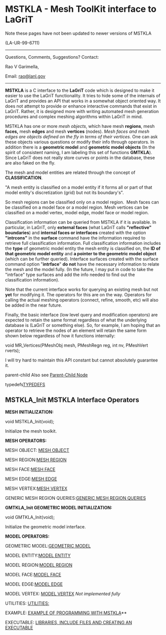 

# MSTKLA - Mesh ToolKit interface to LaGriT

Note these pages have not been updated to newer versions of MSTKLA

(LA-UR-99-6711)

------------------------------------------------------------------------

Questions, Comments, Suggestions? Contact:

Rao V Garimella,

Email: rao@lanl.gov

------------------------------------------------------------------------


**MSTKLA** is a C interface to the **LaGriT** code which is designed to
make it easier to use the LaGriT functionality. It tries to hide some of
the internals of LaGriT and provides an API that works in a somewhat
object oriented way. It does not attempt to provide or enhance
interactive commands that exist in LaGriT. Rather, it is designed more
with writing automated mesh generation procedures and complex meshing
algorithms within LaGriT in mind.

MSTKLA has one or more *mesh objects*, which have mesh **regions**,
mesh **faces,** mesh **edges** and mesh **vertices** (nodes).
*Mesh faces and mesh edges are objects defined on the fly in terms of
their vertices.* One can ask these objects various questions or modify
their info through operators. In addition there is a **geometric
model** and **geometric model objects** (In the spirit of consistent
naming, I am labeling this set of functions **GMTKLA**). Since LaGriT
does not really store curves or points in the database, these are also
faked on the fly.

The mesh and model entities are related through the concept of
**CLASSIFICATION**.

"A mesh entity is classified on a model entity if it forms all or
part of that model entity's discretization (grid) but not its
boundary's".

So mesh regions can be classified only on a model region.  Mesh faces
can be classified on a model face or a model region. Mesh vertices can
be classified on a model vertex, model edge, model face or model region.

Classification information can be queried from MSTKLA if it is
available. In particular, in LaGriT, only **external faces** (what
LaGriT calls **"reflective" boundaries**) and **internal faces or
interfaces** created with the option **"intrcons"** in the
**surface**
command have the information required to retrieve full classification
information. Full classification information includes the **type** of
geometric model entity the mesh entity is classified on, the **ID of
that geometric model entity** and **a pointer to the geometric model
object** (which can be further queried). Interface surfaces created
with the surface command option "**intrface**" **do not** have the
necessary information to relate the mesh and the model fully. (In the
future, I may put in code to take the "intrface" type surfaces and add
the info needed to find out the classification information).

Note that the current interface works for querying an existing mesh but
not **yet** for modifying it. The operators for this are on the way.
Operators for calling the actual meshing operators (connect, refine,
smooth, etc) will also be added in the near future.

Finally, the basic interface (low level query and modification
operators) are expected to retain the same format regardless of what the
underlying database is (LaGriT or something else). So, for example, I am
hoping that an operator to retrieve the nodes of an element will retain
the same form shown below regardless of how it functions internally:

void MR_Vertices(PMeshObj mesh, PMeshRegn reg, int nv, PMeshVert rverts);

I will try hard to maintain this API constant but cannot absolutely guarantee it.

parent-child Also see [Parent-Child Node](parent-child.md)


typedefs[TYPEDEFS](prelim.md)


## MSTKLA_Init MSTKLA Interface Operators



**MESH INITIALIZATION:**


void MSTKLA_Init(void);

Initialize the mesh toolkit.


**MESH OPERATORS:**


MESH OBJECT: [MESH OBJECT](Mesh.md)

MESH REGION:[MESH REGION](MeshRegion.md)

MESH FACE:[MESH FACE](MeshFace.md)

MESH EDGE:[MESH EDGE](MeshEdge.md)

MESH VERTEX:[MESH VERTEX](MeshVertex.md)


GENERIC MESH REGION QUERIES:[GENERIC MESH REGION QUERIES](GenRegion.md)


**GMTKLA_Init GEOMETRIC MODEL INITIALIZATION:**

void GMTKLA_Init(void);

Initialize the geometric model interface.


**MODEL OPERATORS:**


GEOMETRIC MODEL:[GEOMETRIC MODEL](Geom.md)

MODEL ENTITY:[MODEL ENTITY](GeomEntity.md)

MODEL REGION:[MODEL REGION](GeomRegion.md)

MODEL FACE:[MODEL FACE](GeomFace.md)

MODEL EDGE:[MODEL EDGE](GeomEdge.md)

MODEL VERTEX: [MODEL VERTEX](GeomVertex.md)  *Not implemented fully*


UTILITIES: [UTILITIES:](utilities.md)


EXAMPLE: [EXAMPLE OF PROGRAMMING WITH MSTKLA](example.md)**

EXECUTABLE: [LIBRARIES, INCLUDE FILES AND CREATING AN EXECUTABLE](linking.md)

